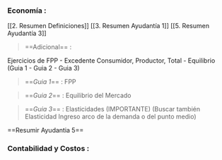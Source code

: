 
### Economía :

[[2. Resumen Definiciones]]
[[3. Resumen Ayudantía 1]]
[[5. Resumen Ayudantía 3]]

>==Adicional== :

Ejercicios de FPP - Excedente Consumidor, Productor, Total - Equilibrio
(Guia 1 - Guia 2 - Guia 3)

> ==*Guia 1*== : FPP

> ==*Guia 2*== : Equilibrio del Mercado

> ==*Guia 3*== : Elasticidades (IMPORTANTE) (Buscar también Elasticidad Ingreso arco de la demanda o del punto medio)

==Resumir Ayudantia 5==


### Contabilidad y Costos :


